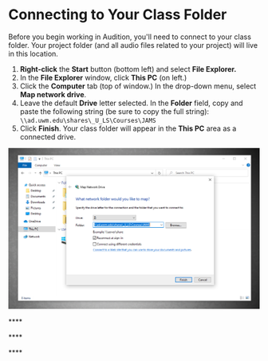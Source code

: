 # Connecting to Your Class Folder

Before you begin working in Audition, you'll need to connect to your class folder. Your project folder \(and all audio files related to your project\) will live in this location.

1. **Right-click** the **Start** button \(bottom left\) and select **File Explorer.**
2. In the **File Explorer** window, click **This PC** \(on left.\) 
3. Click the **Computer** tab \(top of window.\) In the drop-down menu, select **Map network drive**. 
4. Leave the default **Drive** letter selected. In the **Folder** field, copy and paste the following string \(be sure to copy the full string\):   `\\ad.uwm.edu\shares\_U_LS\Courses\JAMS` 
5. Click **Finish**. Your class folder will appear in the **This PC** area as a connected drive. 

![Connecting to your class folder on a PC.](../.gitbook/assets/connecting-to-your-class-folder.png)





\*\*\*\*

\*\*\*\*

\*\*\*\*

